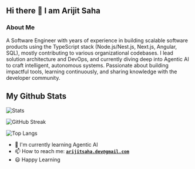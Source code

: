 ## Hi there 👋 I am Arijit Saha

### About Me

A Software Engineer with years of experience in building scalable software products using the TypeScript stack (Node.js/Nest.js, Next.js, Angular, SQL), mostly contributing to various organizational codebases. I lead solution architecture and DevOps, and currently diving deep into Agentic AI to craft intelligent, autonomous systems. Passionate about building impactful tools, learning continuously, and sharing knowledge with the developer community.

## My Github Stats

![Stats](https://github-readme-stats.vercel.app/api?username=sahaarijit&show=reviews,discussions_started,discussions_answered,prs_merged,prs_merged_percentage&show_icons=true)

![GitHub Streak](https://github-readme-streak-stats.herokuapp.com?user=sahaarijit&short_numbers=true&date_format=M%20j%5B%2C%20Y%5D&mode=weekly)

![Top Langs](https://github-readme-stats.vercel.app/api/top-langs/?username=sahaarijit&layout=compact&size_weight=0.5&count_weight=0.5)

- 🌱 I'm currently learning Agentic AI
- 📫 How to reach me: [**`arijitsaha.dev@gmail.com`**](mailto:arijitsaha.dev@gmail.com)
- 😃 Happy Learning



<!--
**sahaarijit/sahaarijit** is a ✨ _special_ ✨ repository because its `README.md` (this file) appears on your GitHub profile.

Here are some ideas to get you started:

- 🔭 I’m currently working on ...
- 🌱 I’m currently learning ...
- 👯 I’m looking to collaborate on ...
- 🤔 I’m looking for help with ...
- 💬 Ask me about ...
- 📫 How to reach me: ...
- 😄 Pronouns: ...
- ⚡ Fun fact: ...
-->
